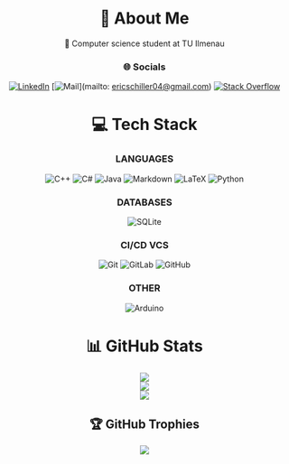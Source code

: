 <div align="center">

# 💫 About Me
🔭 Computer science student at TU Ilmenau

### 🌐 Socials
[![LinkedIn](https://img.shields.io/badge/LinkedIn-%230077B5.svg?logo=linkedin&logoColor=white)](https://linkedin.com/in/ericschiller04)
[![Mail](https://img.shields.io/badge/Gmail-D14836?logo=gmail&logoColor=white)](mailto: ericschiller04@gmail.com)
[![Stack Overflow](https://img.shields.io/badge/-Stackoverflow-FE7A16?logo=stack-overflow&logoColor=white)](https://stackoverflow.com/users/23220170) 

# 💻 Tech Stack
### LANGUAGES
![C++](https://img.shields.io/badge/c++-%2300599C.svg?style=for-the-badge&logo=c%2B%2B&logoColor=white) 
![C#](https://img.shields.io/badge/c%23-%23239120.svg?style=for-the-badge&logo=csharp&logoColor=white) 
![Java](https://img.shields.io/badge/java-%23ED8B00.svg?style=for-the-badge&logo=openjdk&logoColor=white)
![Markdown](https://img.shields.io/badge/markdown-%23000000.svg?style=for-the-badge&logo=markdown&logoColor=white) 
![LaTeX](https://img.shields.io/badge/latex-%23008080.svg?style=for-the-badge&logo=latex&logoColor=white) 
![Python](https://img.shields.io/badge/python-3670A0?style=for-the-badge&logo=python&logoColor=ffdd54) 

### DATABASES
![SQLite](https://img.shields.io/badge/sqlite-%2307405e.svg?style=for-the-badge&logo=sqlite&logoColor=white)

### CI/CD VCS
![Git](https://img.shields.io/badge/git-%23F05033.svg?style=for-the-badge&logo=git&logoColor=white) 
![GitLab](https://img.shields.io/badge/gitlab-%23181717.svg?style=for-the-badge&logo=gitlab&logoColor=white) 
![GitHub](https://img.shields.io/badge/github-%23121011.svg?style=for-the-badge&logo=github&logoColor=white)

### OTHER
![Arduino](https://img.shields.io/badge/-Arduino-00979D?style=for-the-badge&logo=Arduino&logoColor=white)

# 📊 GitHub Stats
![](https://github-readme-stats.vercel.app/api?username=DoubleXEric&theme=midnight-purple&hide_border=true&include_all_commits=true&count_private=false)<br/>
![](https://github-readme-streak-stats.herokuapp.com/?user=DoubleXEric&theme=midnight-purple&hide_border=true)<br/>
![](https://github-readme-stats.vercel.app/api/top-langs/?username=DoubleXEric&theme=midnight-purple&hide_border=true&include_all_commits=true&count_private=false&layout=compact)

## 🏆 GitHub Trophies
![](https://github-profile-trophy.vercel.app/?username=DoubleXEric&theme=midnight-purple&no-frame=false&no-bg=false&margin-w=4)

</div>
